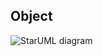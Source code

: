## Object
<img src="https://static.javatpoint.com/tutorial/uml/images/uml-tools1.png" alt="StarUML diagram">
